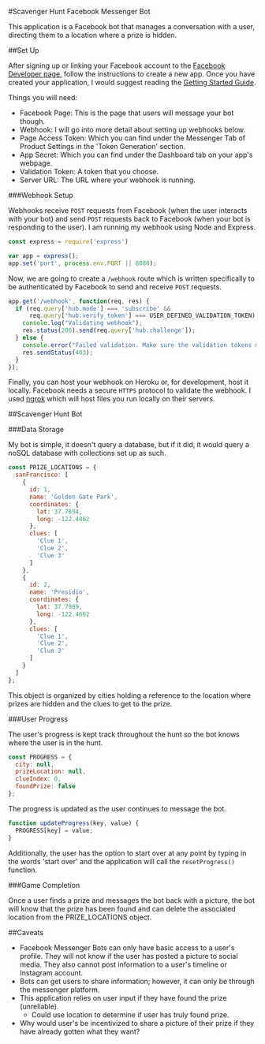#Scavenger Hunt Facebook Messenger Bot

This application is a Facebook bot that manages a conversation with a user, directing them to a location where a prize is hidden.

##Set Up

After signing up or linking your Facebook account to the [Facebook Developer page](https://developers.facebook.com/), follow the instructions to create a new app. Once you have created your application, I would suggest reading the [Getting Started Guide](https://developers.facebook.com/docs/messenger-platform/guides/quick-start).

Things you will need:
- Facebook Page: This is the page that users will message your bot though.
- Webhook: I will go into more detail about setting up webhooks below.
- Page Access Token: Which you can find under the Messenger Tab of Product Settings in the 'Token Generation' section.
- App Secret: Which you can find under the Dashboard tab on your app's webpage.
- Validation Token: A token that you choose.
- Server URL: The URL where your webhook is running.

###Webhook Setup

Webhooks receive `POST` requests from Facebook (when the user interacts with your bot) and send `POST` requests back to Facebook (when your bot is responding to the user). I am running my webhook using Node and Express.

```javascript
const express = require('express')

var app = express();
app.set('port', process.env.PORT || 8080);
```

Now, we are going to create a `/webhook` route which is written specifically to be authenticated by Facebook to send and receive `POST` requests.

```javascript
app.get('/webhook', function(req, res) {
  if (req.query['hub.mode'] === 'subscribe' &&
      req.query['hub.verify_token'] === USER_DEFINED_VALIDATION_TOKEN) {
    console.log("Validating webhook");
    res.status(200).send(req.query['hub.challenge']);
  } else {
    console.error("Failed validation. Make sure the validation tokens match.");
    res.sendStatus(403);
  }
});
```

Finally, you can host your webhook on Heroku or, for development, host it locally. Facebook needs a secure `HTTPS` protocol to validate the webhook. I used [ngrok](https://ngrok.com/) which will host files you run locally on their servers.

##Scavenger Hunt Bot

###Data Storage

My bot is simple, it doesn't query a database, but if it did, it would query a noSQL database with collections set up as such.

```javascript
const PRIZE_LOCATIONS = {
  sanFrancisco: [
    {
      id: 1,
      name: 'Golden Gate Park',
      coordinates: {
        lat: 37.7694,
        long: -122.4862
      },
      clues: [
        'Clue 1',
        'Clue 2',
        'Clue 3'
      ]
    },
    {
      id: 2,
      name: 'Presidio',
      coordinates: {
        lat: 37.7989,
        long: -122.4662
      },
      clues: [
        'Clue 1',
        'Clue 2',
        'Clue 3'
      ]
    }
  ]
};
```

This object is organized by cities holding a reference to the location where prizes are hidden and the clues to get to the prize.

###User Progress

The user's progress is kept track throughout the hunt so the bot knows where the user is in the hunt.

```javascript
const PROGRESS = {
  city: null,
  prizeLocation: null,
  clueIndex: 0,
  foundPrize: false
};
```

The progress is updated as the user continues to message the bot.

```javascript
function updateProgress(key, value) {
  PROGRESS[key] = value;
}
```

Additionally, the user has the option to start over at any point by typing in the words 'start over' and the application will call the `resetProgress()` function.

###Game Completion

Once a user finds a prize and messages the bot back with a picture, the bot will know that the prize has been found and can delete the associated location from the PRIZE_LOCATIONS object.

##Caveats
- Facebook Messenger Bots can only have basic access to a user's profile. They will not know if the user has posted a picture to social media. They also cannot post information to a user's timeline or Instagram account.
- Bots can get users to share information; however, it can only be through the messenger platform.
- This application relies on user input if they have found the prize (unreliable).
  - Could use location to determine if user has truly found prize.
- Why would user's be incentivized to share a picture of their prize if they have already gotten what they want?
